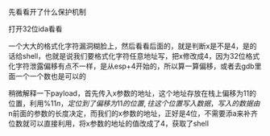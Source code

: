 先看看开了什么保护机制

打开32位ida看看

一个大大的格式化字符漏洞糊脸上，然后看看后面的，就是判断x是不是4，是的话给shell，也就是说我们要格式化字符任意地址写，把x修改成4，因为32位格式化字符泄露偏移有点不一样，是从esp+4开始的，所以算一算偏移，或者去gdb里面一个一个数也是可以的

稍微解释一下payload，首先传入x参数的地址，这个地址存放在栈上偏移为11的位置，利用%11$n，定位到了偏移为11的位置,往这个位置写入数据，写入的数据由%11$n前面的参数的长度决定，而我们的x参数的地址，正好是4位，不需要添a来补齐位数就可以直接利用，将x参数的地址的值改成了4，获取了shell